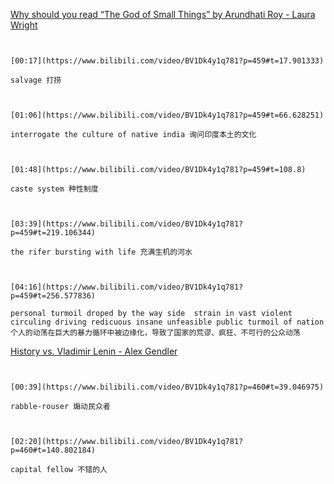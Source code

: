 [Why should you read “The God of Small Things” by Arundhati Roy - Laura Wright](https://www.bilibili.com/video/BV1Dk4y1q781?p=459)

```ad-note


[00:17](https://www.bilibili.com/video/BV1Dk4y1q781?p=459#t=17.901333)

salvage 打捞

```

```ad-note


[01:06](https://www.bilibili.com/video/BV1Dk4y1q781?p=459#t=66.628251)

interrogate the culture of native india 询问印度本土的文化

```

```ad-note


[01:48](https://www.bilibili.com/video/BV1Dk4y1q781?p=459#t=108.8)

caste system 种性制度

```

```ad-note


[03:39](https://www.bilibili.com/video/BV1Dk4y1q781?p=459#t=219.106344)

the rifer bursting with life 充满生机的河水

```

```ad-note


[04:16](https://www.bilibili.com/video/BV1Dk4y1q781?p=459#t=256.577836)

personal turmoil droped by the way side  strain in vast violent circuling driving redicuous insane unfeasible public turmoil of nation
个人的动荡在巨大的暴力循环中被边缘化，导致了国家的荒谬、疯狂、不可行的公众动荡

```

[History vs. Vladimir Lenin - Alex Gendler](https://www.bilibili.com/video/BV1Dk4y1q781?p=460)

```ad-note


[00:39](https://www.bilibili.com/video/BV1Dk4y1q781?p=460#t=39.046975)

rabble-rouser 煽动民众者

```

```ad-note


[02:20](https://www.bilibili.com/video/BV1Dk4y1q781?p=460#t=140.802184)

capital fellow 不错的人

```